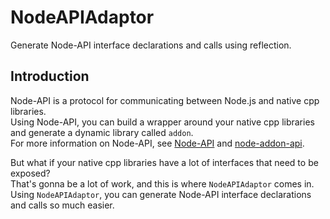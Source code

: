 # NodeAPIAdaptor
Generate Node-API interface declarations and calls using reflection.

## Introduction
Node-API is a protocol for communicating between Node.js and native cpp libraries.  
Using Node-API, you can build a wrapper around your native cpp libraries and generate a dynamic library called `addon`.  
For more information on Node-API, see [Node-API](https://nodejs.org/api/n-api.html) and [node-addon-api](https://github.com/nodejs/node-addon-api).  

But what if your native cpp libraries have a lot of interfaces that need to be exposed?  
That's gonna be a lot of work, and this is where `NodeAPIAdaptor` comes in.
Using `NodeAPIAdaptor`, you can generate Node-API interface declarations and calls so much easier.

